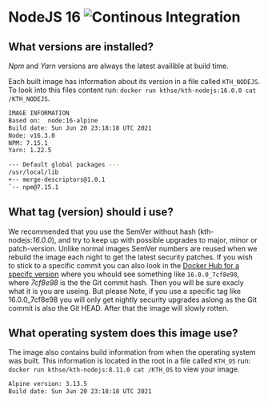 # NodeJS 16 ![Continous Integration](https://github.com/KTH/kth-nodejs-16/actions/workflows/main.yml/badge.svg)

## What versions are installed?
*Npm* and *Yarn* versions are always the latest availible at build time.

Each built image has information about its version in a file called `KTH_NODEJS`. To look into this files content run: `docker run kthse/kth-nodejs:16.0.0 cat /KTH_NODEJS`.

```bash
IMAGE INFORMATION
Based on:  node:16-alpine 
Build date: Sun Jun 20 23:18:18 UTC 2021
Node: v16.3.0
NPM: 7.15.1
Yarn: 1.22.5

--- Default global packages ---
/usr/local/lib
+-- merge-descriptors@1.0.1
`-- npm@7.15.1
```

## What tag (version) should i use?
We recommended that you use the SemVer without hash (kth-nodejs:*16.0.0*), and try to keep up with possible upgrades to major, minor or patch-version. Unlike normal images SemVer numbers are reused when we rebuild the image each night to get the latest security patches. If you wish to stick to a specific commit you can also look in the [Docker Hub for a specifc version](https://hub.docker.com/r/kthse/kth-nodejs/tags/) where you whould see something like `16.0.0_7cf8e98`, where _7cf8e98_ is the the Git commit hash. Then you will be sure exacly what it is you are useing. But please Note, if you use a specific tag like 16.0.0_7cf8e98 you will only get nightly security upgrades aslong as the Git commit is also the Git HEAD. After that the image will slowly rotten.

## What operating system does this image use?
The image also contains build information from when the operating system was built. This information is located in the root in a file called `KTH_OS` run: `docker run kthse/kth-nodejs:8.11.0 cat /KTH_OS` to view your image.

```bash
Alpine version: 3.13.5
Build date: Sun Jun 20 23:18:18 UTC 2021
```

